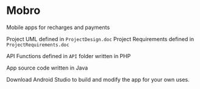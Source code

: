 # Mobro
 Mobile apps for recharges and payments

Project UML defined in `ProjectDesign.doc`
Project Requirements defined in ` ProjectRequirements.doc`


API Functions defined in `API` folder written in PHP

App source code written in Java 

Download Android Studio to build and modify the app for your own uses.
